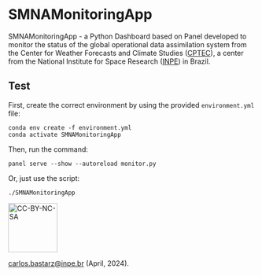 # SMNAMonitoringApp

SMNAMonitoringApp - a Python Dashboard based on Panel developed to monitor the status of the global operational data assimilation system from the Center for Weather Forecasts and Climate Studies ([CPTEC](https://www.cptec.inpe.br)), a center from the National Institute for Space Research ([INPE](https://www.gov.br/inpe/)) in Brazil.

## Test

First, create the correct environment by using the provided `environment.yml` file:

```
conda env create -f environment.yml
conda activate SMNAMonitoringApp
```

Then, run the command:


```
panel serve --show --autoreload monitor.py
```

Or, just use the script:

```
./SMNAMonitoringApp
```

<a href="https://creativecommons.org/licenses/by-nc-sa/4.0/legalcode" target="_blank"><img src="https://mirrors.creativecommons.org/presskit/buttons/88x31/png/by-nc-sa.png" alt="CC-BY-NC-SA" width="100"/></a>

carlos.bastarz@inpe.br (April, 2024).
